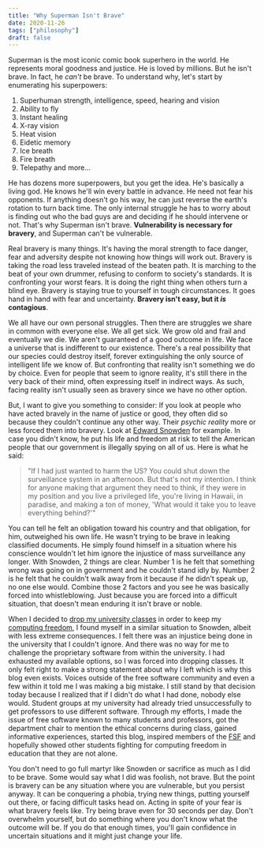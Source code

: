 ```yaml
---
title: "Why Superman Isn't Brave"
date: 2020-11-26
tags: ["philosophy"]
draft: false
---
```

Superman is the most iconic comic book superhero in the world. He represents moral goodness and justice. He is loved by millions. But he isn't brave.<!--more--> In fact, he _can't_ be brave. To understand why, let's start by enumerating his superpowers:

1. Superhuman strength, intelligence, speed, hearing and vision
2. Ability to fly
3. Instant healing
4. X-ray vision
5. Heat vision
6. Eidetic memory
7. Ice breath
8. Fire breath
9. Telepathy and more...

He has dozens more superpowers, but you get the idea. He's basically a living god. He knows he'll win every battle in advance. He need not fear his opponents. If anything doesn't go his way, he can just reverse the earth's rotation to turn back time. The only internal struggle he has to worry about is finding out who the bad guys are and deciding if he should intervene or not. That's why Superman isn't brave. __Vulnerability is necessary for bravery__, and Superman can't be vulnerable.

Real bravery is many things. It's having the moral strength to face danger, fear and adversity despite not knowing how things will work out. Bravery is taking the road less traveled instead of the beaten path. It is marching to the beat of your own drummer, refusing to conform to society's standards. It is confronting your worst fears. It is doing the right thing when others turn a blind eye. Bravery is staying true to yourself in tough circumstances. It goes hand in hand with fear and uncertainty. __Bravery isn't easy, but it _is_ contagious__.

We all have our own personal struggles. Then there are struggles we share in common with everyone else. We all get sick. We grow old and frail and eventually we die. We aren't guaranteed of a good outcome in life. We face a universe that is indifferent to our existence. There's a real possibility that our species could destroy itself, forever extinguishing the only source of intelligent life we know of. But confronting that reality isn't something we do by choice. Even for people that seem to ignore reality, it's still there in the very back of their mind, often expressing itself in indirect ways. As such, facing reality isn't usually seen as bravery since we have no other option.

But, I want to give you something to consider: If you look at people who have acted bravely in the name of justice or good, they often did so because they couldn't continue any other way. Their _psychic reality_ more or less forced them into bravery. Look at [Edward Snowden](https://en.wikipedia.org/wiki/Edward_Snowden) for example. In case you didn't know, he put his life and freedom at risk to tell the American people that our government is illegally spying on all of us. Here is what he said:

> "If I had just wanted to harm the US? You could shut down the surveillance system in an afternoon. But that's not my intention. I think for anyone making that argument they need to think, if they were in my position and you live a privileged life, you're living in Hawaii, in paradise, and making a ton of money, 'What would it take you to leave everything behind?'"

You can tell he felt an obligation toward his country and that obligation, for him, outweighed his own life. He wasn't trying to be brave in leaking classified documents. He simply found himself in a situation where his conscience wouldn't let him ignore the injustice of mass surveillance any longer. With Snowden, 2 things are clear. Number 1 is he felt that something wrong was going on in government and he couldn't stand idly by. Number 2 is he felt that he couldn't walk away from it because if he didn't speak up, no one else would. Combine those 2 factors and you see he was basically forced into whistleblowing. Just because you are forced into a difficult situation, that doesn't mean enduring it isn't brave or noble.

When I decided to [drop my university classes](/tags/testimony) in order to keep my [computing freedom](https://www.fsf.org/philosophy), I found myself in a similar situation to Snowden, albeit with less extreme consequences. I felt there was an injustice being done in the university that I couldn't ignore. And there was no way for me to challenge the proprietary software from within the university. I had exhausted my available options, so I was forced into dropping classes. It only felt right to make a strong statement about why I left which is why this blog even exists. Voices outside of the free software community and even a few within it told me I was making a big mistake. I still stand by that decision today because I realized that if I didn't do what I had done, nobody else would. Student groups at my university had already tried unsuccessfully to get professors to use different software. Through my efforts, I made the issue of free software known to many students and professors, got the department chair to mention the ethical concerns during class, gained informative experiences, started this blog, inspired members of the [FSF](https://www.fsf.org/) and hopefully showed other students fighting for computing freedom in education that they are not alone.

You don't need to go full martyr like Snowden or sacrifice as much as I did to be brave. Some would say what I did was foolish, not brave. But the point is bravery can be any situation where you are vulnerable, but you persist anyway. It can be conquering a phobia, trying new things, putting yourself out there, or facing difficult tasks head on. Acting in spite of your fear is what bravery feels like. Try being brave even for 30 seconds per day. Don't overwhelm yourself, but do something where you don't know what the outcome will be. If you do that enough times, you'll gain confidence in uncertain situations and it might just change your life.
